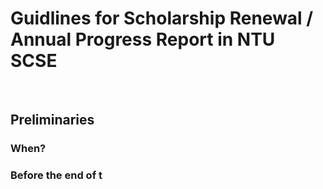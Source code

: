 Guidlines for Scholarship Renewal / Annual Progress Report in NTU SCSE
======================================================================

 

Preliminaries
-------------

### When? 

### Before the end of t
